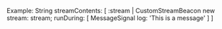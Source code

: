 Example:
	String streamContents: [ :stream |
		CustomStreamBeacon new 
			stream: stream;
			runDuring: [ 
				MessageSignal log: 'This is a message' ] ]